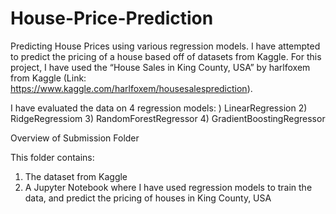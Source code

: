 # House-Price-Prediction
Predicting House Prices using various regression models. I have attempted to predict the pricing of a house based off of datasets from Kaggle.
For this project, I have used the “House Sales in King County, USA” by harlfoxem from Kaggle (Link: https://www.kaggle.com/harlfoxem/housesalesprediction).

I have evaluated the data on 4 regression models:
) LinearRegression
2) RidgeRegressiom
3) RandomForestRegressor
4) GradientBoostingRegressor

Overview of Submission Folder

This folder contains:

1) The dataset from Kaggle
2) A Jupyter Notebook where I have used regression models to train the data, and predict the pricing of houses in King County, USA
